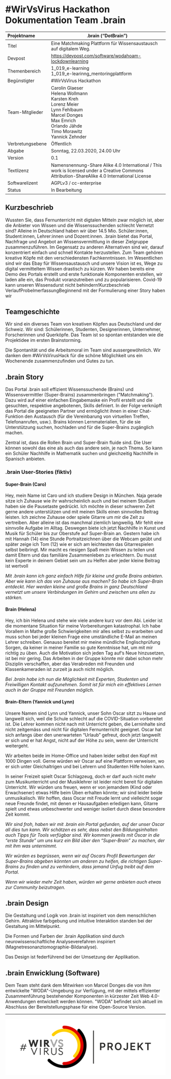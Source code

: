 

# #WirVsVirus Hackathon Dokumentation Team .brain

| Projektname      | .brain (“DotBrain”)                                          |
| :--------------- | ------------------------------------------------------------ |
| Titel            | Eine Matchmaking Plattform für Wissensaustausch auf digitalem Weg. |
| Devpost          | https://devpost.com/software/wodahoam-lockdownlearning       |
| Themenbereich    | 1_019_e-learning<br />1_019_e-learinng_mentoringplattform    |
| Begünstigter     | #WirVsVirus Hackathon                                        |
| Team-Mitglieder  | Carolin Glaeser<br />Helena Wollmann<br />Karsten Kreh<br />Lorenz Meier<br />Lynn Fehlbaum<br />Marcel Donges<br />Max Emrich<br />Orlando Jähde<br />Timo Morawitz<br />Yannick Zehnder |
| Verbretungsebene | Öffentlich                                                   |
| Abgabe           | Sonntag, 22.03.2020, 24.00 Uhr                               |
| Version          | 0.1                                                          |
| Textlizenz       | Namensnennung-Share Alike 4.0 International / This work is licensed under a Creative Commons Attribution-ShareAlike 4.0 International License |
| Softwarelizent   | AGPLv3 / cc-enterprise                                       |
| Status           | In Bearbeitung                                               |

## Kurzbeschrieb

Wussten Sie, dass Fernunterricht mit digtalen Mitteln zwar möglich ist, aber die Anbieter von Wissen und die Wissenssuchenden schlecht Vernetzt sind? Alleine in Deutschland haben wir über 14.5 Mio. Schüler:innen, Student:innen, Lehrer:innen und Dozent:innen. .brain bietet das Portal, Nachfrage und Angebot an Wissensvermittlung in dieser Zielgruppe zusammenzuführen. Im Gegensatz zu anderen Alternativen sind wir, darauf konzentriert einfach und schnell Kontakte herzustellen. Zum Team gehören kreative Köpfe mit den verschiedensten Fachkenntnissen. Im Wesentlichen sind wir das Ebay für Wissensaustausch und unsere Vision ist es, Wege zu digital vermitteltem Wissen drastisch zu kürzen. Wir haben bereits eine Demo des Portals erstellt und erste funktionale Komponenten erstellen, wir laden alle ein, das Produkt voranzutreiben und zu popularisieren. Covid-19 kann unseren Wissensdurst nicht behindern!Kurzbeschrieb VerlaufProbelmerfassungBeginnend mit der Formulierung einer Story haben wir 

## Teamgeschichte

Wir sind ein diverses Team von kreativen Köpfen aus Deutschland und der Schweiz. Wir sind: Schülerinnen, Studenten, Designerinnen, Unternehmer, Forscherinnen und Querköpfe. Das Team ist so spontan entstanden wie die Projektidee im ersten Brainstorming. 

Die Spontanität und die Arbeitsmoral im Team sind aussergewöhnlich. Wir danken dem #WirVsVirusHack für die schöne Möglichkeit uns ein Wochenende zusammenzufinden und Gutes zu tun. 

## .brain Story

Das Portal .brain soll effizient Wissenssuchende (Brains) und Wissensvermittler (Super-Brains) zusammenbringen ("Matchmaking"). Dazu wird auf einer einfachen Eingabemaske ein Profil erstellt und die gesuchten, respektive angebotenen, Skills definiert. In der Folge verknüpft das Portal die geeigneten Partner und ermöglicht ihnen in einer Chat-Funktion den Austausch (für die Vereinbarung von virtuellen Treffen, Telefonanrufen, usw.). Brains können Lernmaterialien, für die sie Unterstützung suchen, hochladen und für die Super-Brains zugänglich machen. 

Zentral ist, dass die Rollen Brain und Super-Brain fluide sind. Die User können sowohl das eine als auch das andere sein, je nach Thema. So kann ein Schüler Nachhilfe in Mathematik suchen und gleichzeitig Nachhilfe in Spanisch anbieten. 

### .brain User-Stories (fiktiv)

#### Super-Brain (Caro)

Hey, mein Name ist Caro und ich studiere Design in München. Naja gerade sitze ich Zuhause wie ihr wahrscheinlich auch und bei meinem Studium haben sie die Pausetaste gedrückt. Ich möchte in dieser schweren Zeit gerne andere unterstützen und mit meinen Skills einen sinnvollen Beitrag leisten. Ich zeichne Zuhause oder spiele Gitarre um mir die Zeit zu vertreiben. Aber alleine ist das manchmal ziemlich langweilig. Mir fehlt eine sinnvolle Aufgabe im Alltag. Deswegen biete ich jetzt Nachhilfe in Kunst und Musik für Schüler bis zur Oberstufe auf Super-Brain an. Gestern habe ich mit Hannah (14) eine Stunde Portraitzeichnen über die Webcam geübt und später zeige ich Tom (12) wie er sich am leichtesten das Gitarrespielen selbst beibringt. Mir macht es riesigen Spaß mein Wissen zu teilen und damit Eltern und das familiäre Zusammenleben zu erleichtern. Du musst kein Experte in deinem Gebiet sein um zu Helfen aber jeder kleine Beitrag ist wertvoll

*Mit .brain kann ich ganz einfach Hilfe für kleine und große Brains anbieten.* *Aber wie kann ich das von Zuhause aus machen?* *So habe ich Super-Brain entdeckt. Hier werden kleine und große Brains in ganz Deutschland vernetzt um unsere Verbindungen im Gehirn und zwischen uns allen zu stärken.* 

#### Brain (Helena)

Hey, ich bin Helena und stehe wie viele andere kurz vor dem Abi. Leider ist die momentane Situation für meine Vorbereitungen katastrophal. Ich habe Vorallem in Mathe große Schwierigkeiten mir alles selbst zu erarbeiten und muss schon bei jeder kleinen Frage eine umständliche E-Mail an meinen Lehrer schreiben. Genauso bereitet mir meine mündliche Englischprüfung Sorgen, da keiner in meiner Familie so gute Kenntnisse hat, um mit mir richtig zu üben. Auch die Motivation sich jeden Tag auf‘s Neue hinzusetzen, ist bei mir gering. Das Arbeiten in der Gruppe könnte mir dabei schon mehr Disziplin verschaffen, aber das Verabreden mit Freunden und Klassenkameraden ist zurzeit ja auch nicht möglich. 

*Bei .brain habe ich nun die Möglichkeit mit Experten, Studenten und Freiwilligen Kontakt aufzunehmen. Somit ist für mich ein effektives Lernen auch in der Gruppe mit Freunden möglich.*

#### Brain-Eltern (Yannick und Lynn)

Unsere Namen sind Lynn und Yannick, unser Sohn Oscar sitzt zu Hause und langweilt sich, weil die Schule schlecht auf die COVID-Situation vorbereitet ist. Die Lehrer kommen nicht nach mit Unterricht geben, die Lerninhalte sind nicht zeitgemäss und nicht für digitalen Fernunterricht geeignet. Oscar hat sich anfangs über den unerwarteten “Urlaub” gefreut, doch jetzt langweilt er sich und er hat Angst, nicht auf der Höhe zu sein, wenn der Unterricht weitergeht.

Wir arbeiten beide im Home-Office und haben leider selbst den Kopf mit 1000 Dingen voll. Gerne würden wir Oscar auf eine Plattform verweisen, wo er sich unter Gleichaltrigen und bei Lehrern und Studenten Hilfe holen kann. 

In seiner Freizeit spielt Oscar Schlagzeug, doch er darf auch nicht mehr zum Musikunterricht und der Musiklehrer ist leider nicht bereit für digitalen Unterricht. Wir würden uns freuen, wenn er von jemandem (Kind oder Erwachsener) etwas Hilfe beim Üben erhalten könnte; wir sind leider beide unmusikalisch. Wir hoffen, dass Oscar mit Freude lernt und vielleicht sogar neue Freunde findet, mit denen er Hausaufgaben erledigen kann, Gitarre spielt und etwas unbeschwerter und weniger isoliert durch diese besondere Zeit kommt. 

*Wir sind froh, haben wir mit .brain ein Portal gefunden, auf der unser Oscar all dies tun kann. Wir schätzen es sehr, dass nebst den Bildungsinhalten auch Tipps für Tools verfügbar sind. Wir kommen jeweils mit Oscar in die “erste Stunde” um uns kurz ein Bild über den “Super-Brain” zu machen, der mit ihm was unternimmt.* 

*Wir würden es begrüssen, wenn wir auf Oscars Profil Bewertungen der Super-Brains abgeben könnten um anderen zu helfen, die richtigen Super-Brains zu finden und zu verhindern, dass jemand Unfug treibt auf dem Portal.* 

*Wenn wir wieder mehr Zeit haben, würden wir gerne anbieten auch etwas zur Community beizutragen.*

## .brain Design

Die Gestaltung und Logik von .brain ist inspiriert von dem menschlichen Gehirn. Attraktive farbgebung und intuitive Interaktion standen bei der Gestaltung im Mittelpunkt. 

Die Formen und Farben der .brain Applikation sind durch neurowissenschaftliche Analyseverefahren inspiriert (Magnetresonanztomographie-Bildanalyse).

Das Design ist federführend bei der Umsetzung der Applikation.

## .brain Enwicklung (Software)

Dem Team steht dank dem Mitwirken von Marcel Donges die von ihm entwickelte "WODA"-Umgebung zur Verfügung, mit der mittels effizienter Zusammenführung bestehender Komponenten in kürzester Zeit Web 4.0-Anwendungen entwickelt werden können. "WODA" befindet sich aktuell im Abschluss der Bereitstellungsphase für eine Open-Source Version. 

------

![Logo_Projekt_02.png](pictures/Logo_Projekt_02.png)
